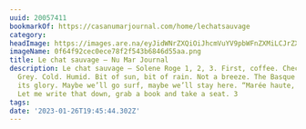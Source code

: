 ```yaml
---
uuid: 20057411
bookmarkOf: https://casanumarjournal.com/home/lechatsauvage
category: 
headImage: https://images.are.na/eyJidWNrZXQiOiJhcmVuYV9pbWFnZXMiLCJrZXkiOiIyMDA1NzQxMS9vcmlnaW5hbF8wZjY0ZjkyY2VjMGVjZTc4ZjJmNTQzYjY4NDZkNTVhYS5wbmciLCJlZGl0cyI6eyJyZXNpemUiOnsid2lkdGgiOjEyMDAsImhlaWdodCI6MTIwMCwiZml0IjoiaW5zaWRlIiwid2l0aG91dEVubGFyZ2VtZW50Ijp0cnVlfSwid2VicCI6eyJxdWFsaXR5Ijo5MH0sImpwZWciOnsicXVhbGl0eSI6OTB9LCJyb3RhdGUiOm51bGx9fQ==?bc=0
imageName: 0f64f92cec0ece78f2f543b6846d55aa.png
title: Le chat sauvage — Nu Mar Journal
description: Le chat sauvage — Solene Roge 1, 2, 3. First, coffee. Check outside.
  Grey. Cold. Humid. Bit of sun, bit of rain. Not a breeze. The Basque winter in all
  its glory. Maybe we’ll go surf, maybe we’ll stay here. “Marée haute, table basse.”
  Let me write that down, grab a book and take a seat. 3
tags: 
date: '2023-01-26T19:45:44.302Z'
---
```


